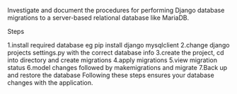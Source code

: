 Investigate and document the procedures for performing Django database
migrations to a server-based relational database like MariaDB.

Steps

1.install required database eg pip install django mysqlclient
2.change django projects settings.py with the correct database info
3.create the project, cd into directory and create migrations
4.apply migrations
5.view migration status
6.model changes followed by makemigrations and migrate
7.Back up and restore the database
Following these steps ensures your database changes with the application.